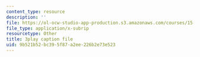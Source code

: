 ```yaml
---
content_type: resource
description: ''
file: https://ol-ocw-studio-app-production.s3.amazonaws.com/courses/15-071-the-analytics-edge-spring-2017/9b521b52bc395f87a2ee226b2e73e523_0fWDzzMSk8I.vtt
file_type: application/x-subrip
resourcetype: Other
title: 3play caption file
uid: 9b521b52-bc39-5f87-a2ee-226b2e73e523
---
```


